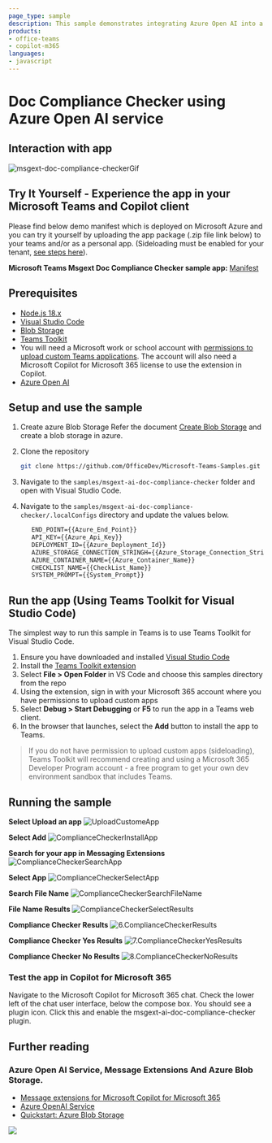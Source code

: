 ```yaml
---
page_type: sample
description: This sample demonstrates integrating Azure Open AI into a Teams message extension to check a contract proposal's compliance with a policy checklist. It works with Teams Toolkit for Visual Studio Code and JavaScript and can be used in Microsoft Copilot for Microsoft 365.
products:
- office-teams
- copilot-m365
languages:
- javascript
---
```


# Doc Compliance Checker using Azure Open AI service

## Interaction with app

 ![msgext-doc-compliance-checkerGif](Images/msgext-doc-compliance-checkerGif.gif)

## Try It Yourself - Experience the app in your Microsoft Teams and Copilot client
Please find below demo manifest which is deployed on Microsoft Azure and you can try it yourself by uploading the app package (.zip file link below) to your teams and/or as a personal app. (Sideloading must be enabled for your tenant, [see steps here](https://docs.microsoft.com/microsoftteams/platform/concepts/build-and-test/prepare-your-o365-tenant#enable-custom-teams-apps-and-turn-on-custom-app-uploading)).

**Microsoft Teams Msgext Doc Compliance Checker sample app:** [Manifest](/samples/msgext-ai-doc-compliance-checker/demo-manifest/AIComplianceChecker.zip)

## Prerequisites

- [Node.js 18.x](https://nodejs.org/download/release/v18.18.2/)
- [Visual Studio Code](https://code.visualstudio.com/)
- [Blob Storage](https://learn.microsoft.com/en-us/azure/storage/blobs/storage-quickstart-blobs-portal)
- [Teams Toolkit](https://marketplace.visualstudio.com/items?itemName=TeamsDevApp.ms-teams-vscode-extension)
- You will need a Microsoft work or school account with [permissions to upload custom Teams applications](https://learn.microsoft.com/microsoftteams/platform/concepts/build-and-test/prepare-your-o365-tenant#enable-custom-teams-apps-and-turn-on-custom-app-uploading). The account will also need a Microsoft Copilot for Microsoft 365 license to use the extension in Copilot.
- [Azure Open AI](https://learn.microsoft.com/en-us/azure/ai-services/openai/quickstart?tabs=command-line&pivots=programming-language-studio)

## Setup and use the sample

1) Create azure Blob Storage
   Refer the document [Create Blob Storage]("https://learn.microsoft.com/en-us/azure/storage/blobs/storage-quickstart-blobs-portal") and create a blob storage in azure.

1) Clone the repository

    ```bash
    git clone https://github.com/OfficeDev/Microsoft-Teams-Samples.git
    ```
1) Navigate to the `samples/msgext-ai-doc-compliance-checker` folder and open with Visual Studio Code.

1) Navigate to the `samples/msgext-ai-doc-compliance-checker/.localConfigs` directory and update the values below.

   ```txt
      END_POINT={{Azure_End_Point}}
      API_KEY={{Azure_Api_Key}}
      DEPLOYMENT_ID={{Azure_Deployment_Id}}
      AZURE_STORAGE_CONNECTION_STRINGH={{Azure_Storage_Connection_Stringh}}
      AZURE_CONTAINER_NAME={{Azure_Container_Name}}
      CHECKLIST_NAME={{CheckList_Name}}
      SYSTEM_PROMPT={{System_Prompt}}
   ```

## Run the app (Using Teams Toolkit for Visual Studio Code)

The simplest way to run this sample in Teams is to use Teams Toolkit for Visual Studio Code.

1. Ensure you have downloaded and installed [Visual Studio Code](https://code.visualstudio.com/docs/setup/setup-overview)
1. Install the [Teams Toolkit extension](https://marketplace.visualstudio.com/items?itemName=TeamsDevApp.ms-teams-vscode-extension)
1. Select **File > Open Folder** in VS Code and choose this samples directory from the repo
1. Using the extension, sign in with your Microsoft 365 account where you have permissions to upload custom apps
1. Select **Debug > Start Debugging** or **F5** to run the app in a Teams web client.
1. In the browser that launches, select the **Add** button to install the app to Teams.

> If you do not have permission to upload custom apps (sideloading), Teams Toolkit will recommend creating and using a Microsoft 365 Developer Program account - a free program to get your own dev environment sandbox that includes Teams.

## Running the sample

**Select Upload an app**
![UploadCustomeApp](Images/0.UploadCustomeApp.png)

**Select Add**
![ComplianceCheckerInstallApp](Images/1.ComplianceCheckerInstallApp.png)

**Search for your app in Messaging Extensions**
![ComplianceCheckerSearchApp](Images/2.ComplianceCheckerSearchApp.png)

**Select App**
![ComplianceCheckerSelectApp](Images/3.ComplianceCheckerSelectApp.png)

**Search File Name**
![ComplianceCheckerSearchFileName](Images/4.ComplianceCheckerSearchFileName.png)

**File Name Results**
![ComplianceCheckerSelectResults](Images/5.ComplianceCheckerSelectResults.png)

**Compliance Checker Results**
![6.ComplianceCheckerResults](Images/6.ComplianceCheckerResults.png)

**Compliance Checker Yes Results**
![7.ComplianceCheckerYesResults](Images/7.ComplianceCheckerYesResults.png)

**Compliance Checker No Results**
![8.ComplianceCheckerNoResults](Images/8.ComplianceCheckerNoResults.png)

### Test the app in Copilot for Microsoft 365
Navigate to the Microsoft Copilot for Microsoft 365 chat. Check the lower left of the chat user interface, below the compose box. You should see a plugin icon. Click this and enable the msgext-ai-doc-compliance-checker plugin.

## Further reading

### Azure Open AI Service, Message Extensions And Azure Blob Storage.

- [Message extensions for Microsoft Copilot for Microsoft 365](https://learn.microsoft.com/en-us/microsoft-365-copilot/extensibility/overview-message-extension-bot)
- [Azure OpenAI Service](https://learn.microsoft.com/azure/ai-services/openai/overview)
- [Quickstart: Azure Blob Storage](https://learn.microsoft.com/azure/storage/blobs/storage-quickstart-blobs-nodejs?tabs=managed-identity%2Croles-azure-portal%2Csign-in-azure-cli)

<img src="https://pnptelemetry.azurewebsites.net/microsoft-teams-samples/samples/msgext-ai-doc-compliance-checker" />